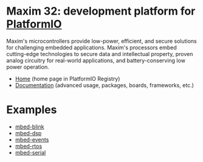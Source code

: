 
# Maxim 32: development platform for [PlatformIO](https://platformio.org)

Maxim's microcontrollers provide low-power, efficient, and secure solutions for challenging embedded applications. Maxim's processors embed cutting-edge technologies to secure data and intellectual property, proven analog circuitry for real-world applications, and battery-conserving low power operation.

* [Home](https://platformio.org/platforms/maxim32) (home page in PlatformIO Registry)
* [Documentation](http://docs.platformio.org/page/platforms/maxim32.html) (advanced usage, packages, boards, frameworks, etc.)

# Examples

* [mbed-blink](https://github.com/platformio/platform-maxim32/tree/develop/examples/mbed-blink)
* [mbed-dsp](https://github.com/platformio/platform-maxim32/tree/develop/examples/mbed-dsp)
* [mbed-events](https://github.com/platformio/platform-maxim32/tree/develop/examples/mbed-events)
* [mbed-rtos](https://github.com/platformio/platform-maxim32/tree/develop/examples/mbed-rtos)
* [mbed-serial](https://github.com/platformio/platform-maxim32/tree/develop/examples/mbed-serial)
